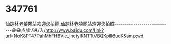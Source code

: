 # 347761
仙踪林老狼网站欢迎您拍照,仙踪林老狼网站欢迎您拍照----------------------------😀😀点/此/进/入/http://www.baidu.com/link?url=NoK8PT47PahMhFH8Vie_jnciyIKNTTtVBQKpill6udK&amp;wd
